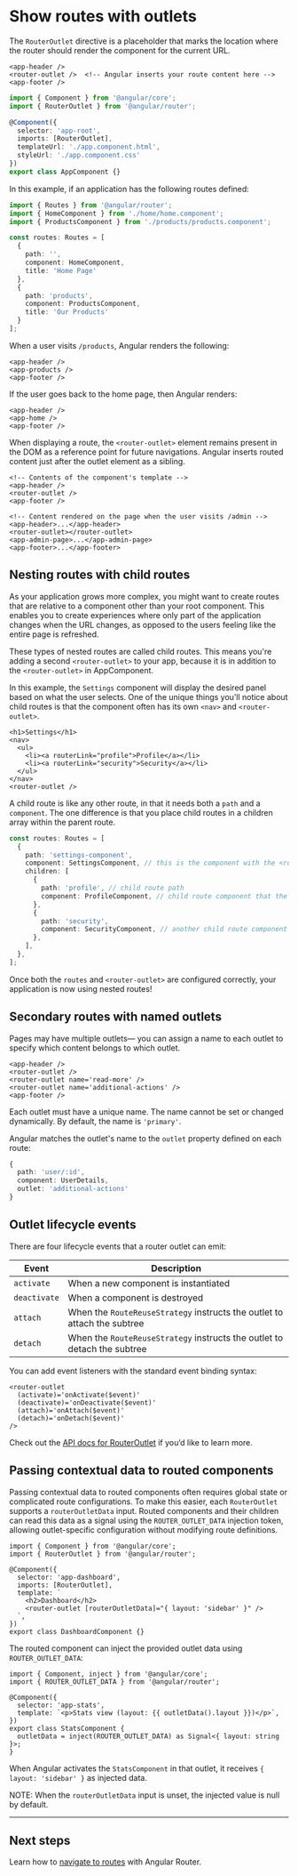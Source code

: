 # Show routes with outlets

The `RouterOutlet` directive is a placeholder that marks the location where the router should render the component for the current URL.

```angular-html
<app-header />
<router-outlet />  <!-- Angular inserts your route content here -->
<app-footer />
```

```ts
import { Component } from '@angular/core';
import { RouterOutlet } from '@angular/router';

@Component({
  selector: 'app-root',
  imports: [RouterOutlet],
  templateUrl: './app.component.html',
  styleUrl: './app.component.css'
})
export class AppComponent {}
```

In this example, if an application has the following routes defined:

```ts
import { Routes } from '@angular/router';
import { HomeComponent } from './home/home.component';
import { ProductsComponent } from './products/products.component';

const routes: Routes = [
  {
    path: '',
    component: HomeComponent,
    title: 'Home Page'
  },
  {
    path: 'products',
    component: ProductsComponent,
    title: 'Our Products'
  }
];
```

When a user visits `/products`, Angular renders the following:

```angular-html
<app-header />
<app-products />
<app-footer />
```

If the user goes back to the home page, then Angular renders:

```angular-html
<app-header />
<app-home />
<app-footer />
```

When displaying a route, the `<router-outlet>` element remains present in the DOM as a reference point for future navigations. Angular inserts routed content just after the outlet element as a sibling.

```angular-html
<!-- Contents of the component's template -->
<app-header />
<router-outlet />
<app-footer />
```

```angular-html
<!-- Content rendered on the page when the user visits /admin -->
<app-header>...</app-header>
<router-outlet></router-outlet>
<app-admin-page>...</app-admin-page>
<app-footer>...</app-footer>
```

## Nesting routes with child routes

As your application grows more complex, you might want to create routes that are relative to a component other than your root component. This enables you to create experiences where only part of the application changes when the URL changes, as opposed to the users feeling like the entire page is refreshed.

These types of nested routes are called child routes. This means you're adding a second `<router-outlet>` to your app, because it is in addition to the `<router-outlet>` in AppComponent.

In this example, the `Settings` component will display the desired panel based on what the user selects. One of the unique things you’ll notice about child routes is that the component often has its own `<nav>` and `<router-outlet>`.

```angular-html
<h1>Settings</h1>
<nav>
  <ul>
    <li><a routerLink="profile">Profile</a></li>
    <li><a routerLink="security">Security</a></li>
  </ul>
</nav>
<router-outlet />
```

A child route is like any other route, in that it needs both a `path` and a `component`. The one difference is that you place child routes in a children array within the parent route.

```ts
const routes: Routes = [
  {
    path: 'settings-component',
    component: SettingsComponent, // this is the component with the <router-outlet> in the template
    children: [
      {
        path: 'profile', // child route path
        component: ProfileComponent, // child route component that the router renders
      },
      {
        path: 'security',
        component: SecurityComponent, // another child route component that the router renders
      },
    ],
  },
];
```

Once both the `routes` and `<router-outlet>` are configured correctly, your application is now using nested routes!

## Secondary routes with named outlets

Pages may have multiple outlets— you can assign a name to each outlet to specify which content belongs to which outlet.

```angular-html
<app-header />
<router-outlet />
<router-outlet name='read-more' />
<router-outlet name='additional-actions' />
<app-footer />
```

Each outlet must have a unique name. The name cannot be set or changed dynamically. By default, the name is `'primary'`.

Angular matches the outlet's name to the `outlet` property defined on each route:

```ts
{
  path: 'user/:id',
  component: UserDetails,
  outlet: 'additional-actions'
}
```

## Outlet lifecycle events

There are four lifecycle events that a router outlet can emit:

| Event        | Description                                                              |
| ------------ | ------------------------------------------------------------------------ |
| `activate`   | When a new component is instantiated                                     |
| `deactivate` | When a component is destroyed                                            |
| `attach`     | When the `RouteReuseStrategy` instructs the outlet to attach the subtree |
| `detach`     | When the `RouteReuseStrategy` instructs the outlet to detach the subtree |

You can add event listeners with the standard event binding syntax:

```angular-html
<router-outlet
  (activate)='onActivate($event)'
  (deactivate)='onDeactivate($event)'
  (attach)='onAttach($event)'
  (detach)='onDetach($event)'
/>
```

Check out the [API docs for RouterOutlet](/api/router/RouterOutlet?tab=api) if you’d like to learn more.

## Passing contextual data to routed components

Passing contextual data to routed components often requires global state or complicated route configurations. To make this easier, each `RouterOutlet` supports a `routerOutletData` input. Routed components and their children can read this data as a signal using the `ROUTER_OUTLET_DATA` injection token, allowing outlet-specific configuration without modifying route definitions.

```angular-ts
import { Component } from '@angular/core';
import { RouterOutlet } from '@angular/router';

@Component({
  selector: 'app-dashboard',
  imports: [RouterOutlet],
  template: `
    <h2>Dashboard</h2>
    <router-outlet [routerOutletData]="{ layout: 'sidebar' }" />
  `,
})
export class DashboardComponent {}
```

The routed component can inject the provided outlet data using `ROUTER_OUTLET_DATA`:

```angular-ts
import { Component, inject } from '@angular/core';
import { ROUTER_OUTLET_DATA } from '@angular/router';

@Component({
  selector: 'app-stats',
  template: `<p>Stats view (layout: {{ outletData().layout }})</p>`,
})
export class StatsComponent {
  outletData = inject(ROUTER_OUTLET_DATA) as Signal<{ layout: string }>;
}
```

When Angular activates the `StatsComponent` in that outlet, it receives `{ layout: 'sidebar' }` as injected data.

NOTE: When the `routerOutletData` input is unset, the injected value is null by default.

---

## Next steps

Learn how to [navigate to routes](/guide/routing/navigate-to-routes) with Angular Router.
